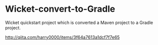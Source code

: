 # Wicket-convert-to-Gradle
Wicket quickstart project which is converted a Maven project to a Gradle project.

http://qiita.com/harry0000/items/3f64a7613a1dcf7f7e65

